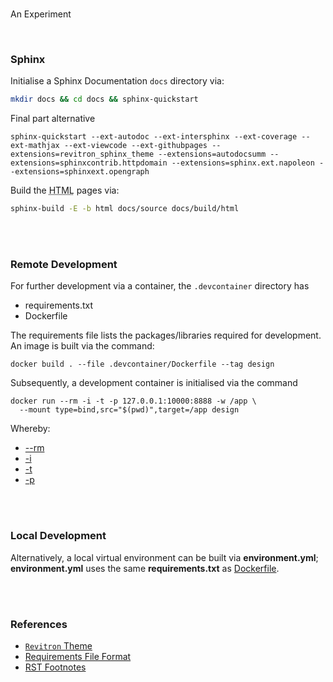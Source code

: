 <br>

An Experiment

<br>

### Sphinx

Initialise a Sphinx Documentation `docs` directory via:

```bash
mkdir docs && cd docs && sphinx-quickstart
```

Final part alternative

```shell
sphinx-quickstart --ext-autodoc --ext-intersphinx --ext-coverage --ext-mathjax --ext-viewcode --ext-githubpages --extensions=revitron_sphinx_theme --extensions=autodocsumm --extensions=sphinxcontrib.httpdomain --extensions=sphinx.ext.napoleon --extensions=sphinxext.opengraph
```


Build the <abbr title="HyperText Markup Language">HTML</abbr> pages via:

```bash
sphinx-build -E -b html docs/source docs/build/html
```

<br>
<br>

### Remote Development

For further development via a container, the `.devcontainer` directory has

* requirements.txt
* Dockerfile

The requirements file lists the packages/libraries required for development.  An image is built via the command:

```shell
docker build . --file .devcontainer/Dockerfile --tag design
```

Subsequently, a development container is initialised via the command

```shell
docker run --rm -i -t -p 127.0.0.1:10000:8888 -w /app \
  --mount type=bind,src="$(pwd)",target=/app design
```

Whereby:

* [--rm](https://docs.docker.com/engine/reference/commandline/run/#:~:text=a%20container%20exits-,%2D%2Drm,-Automatically%20remove%20the)
* [-i](https://docs.docker.com/engine/reference/commandline/run/#:~:text=and%20reaps%20processes-,%2D%2Dinteractive,-%2C%20%2Di)
* [-t](https://docs.docker.com/get-started/02_our_app/#:~:text=Finally%2C%20the-,%2Dt,-flag%20tags%20your)
* [-p](https://docs.docker.com/engine/reference/commandline/run/#:~:text=%2D%2Dpublish%20%2C-,%2Dp,-Publish%20a%20container%E2%80%99s)

<br>
<br>

### Local Development

Alternatively, a local virtual environment can be built via **environment.yml**; **environment.yml** uses the same
**requirements.txt** as [Dockerfile](/.devcontainer/Dockerfile).


<br>
<br>

### References

* [`Revitron` Theme](https://github.com/revitron/revitron-sphinx-theme)
* [Requirements File Format](https://pip.pypa.io/en/stable/reference/requirements-file-format/)
* [RST Footnotes](https://www.sphinx-doc.org/en/master/usage/restructuredtext/basics.html#footnotes)

<br>
<br>

<br>
<br>

<br>
<br>

<br>
<br>
